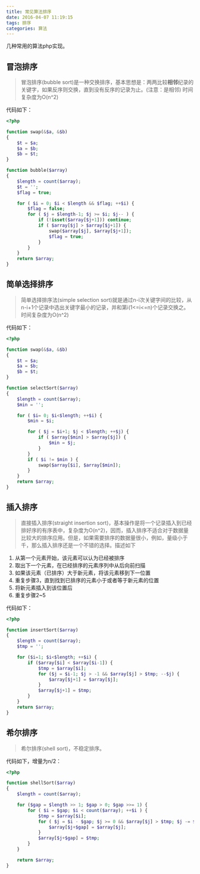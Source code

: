 ```yaml
---
title: 常见算法排序
date: 2016-04-07 11:19:15
tags: 排序
categories: 算法
---
```


几种常用的算法php实现。
<!--more-->

## 冒泡排序

>冒泡排序(bubble sort)是一种交换排序，基本思想是：两两比较**相邻**纪录的关键字，如果反序则交换，直到没有反序的记录为止。(注意：是相邻) 时间复杂度为O(n^2)

代码如下：

```php
<?php

function swap(&$a, &$b)
{
    $t = $a; 
    $a = $b; 
    $b = $t; 
}

function bubble($array)
{
    $length = count($array);
    $t = ''; 
    $flag = true;

    for ( $i = 0; $i < $length && $flag; ++$i) {
        $flag = false;
        for ( $j = $length-1; $j >= $i; $j-- ) { 
            if (!isset($array[$j+1])) continue;
            if ( $array[$j] > $array[$j+1]) {
                swap($array[$j], $array[$j+1]);
                $flag = true;
            }   
        }   
    }
    return $array;
}

```

## 简单选择排序

>简单选择排序法(simple selection sort)就是通过n-i次关键字间的比较，从n-i+1个记录中选出关键字最小的记录，并和第i(1<=i<=n)个记录交换之。 时间复杂度为O(n^2)

代码如下：

```php
<?php

function swap(&$a, &$b)
{
    $t = $a; 
    $a = $b; 
    $b = $t; 
}

function selectSort($array)
{
    $length = count($array);
    $min = ''; 

    for ( $i= 0; $i<$length; ++$i) {
        $min = $i; 

        for ( $j = $i+1; $j < $length; ++$j) {
            if ( $array[$min] > $array[$j]) {
                $min = $j; 
            }   
        }   
        if ( $i != $min ) { 
            swap($array[$i], $array[$min]);
        }   
    }   
    return $array;
}
```

## 插入排序

>直接插入排序(straight insertion sort)，基本操作是将一个记录插入到已经排好序的有序表中，复杂度为O(n^2)，因而，插入排序不适合对于数据量比较大的排序应用。但是，如果需要排序的数据量很小，例如，量级小于千，那么插入排序还是一个不错的选择。描述如下

1. 从第一个元素开始，该元素可以认为已经被排序
2. 取出下一个元素，在已经排序的元素序列中从后向前扫描
3. 如果该元素（已排序）大于新元素，将该元素移到下一位置
4. 重复步骤3，直到找到已排序的元素小于或者等于新元素的位置
5. 将新元素插入到该位置后
6. 重复步骤2~5

代码如下：

```php
<?php

function insertSort($array)
{
    $length = count($array);
    $tmp = ''; 

    for ($i=1; $i<$length; ++$i) {
        if ($array[$i] < $array[$i-1]) {
            $tmp = $array[$i];
            for ($j = $i-1; $j > -1 && $array[$j] > $tmp; --$j) {
                $array[$j+1] = $array[$j];
            }   
            $array[$j+1] = $tmp;
        }   
    }   
    return $array;
}

```

## 希尔排序

>希尔排序(shell sort)，不稳定排序。

代码如下，增量为n/2：

```php
<?php

function shellSort($array)
{
    $length = count($array);

    for ($gap = $length >> 1; $gap > 0; $gap >>= 1) {
        for ( $i = $gap; $i < count($array); ++$i ) { 
            $tmp = $array[$i];
            for ( $j = $i - $gap; $j >= 0 && $array[$j] > $tmp; $j -= $gap ) { 
                $array[$j+$gap] = $array[$j];
            }   
            $array[$j+$gap] = $tmp;
        }   
    }   

    return $array;
}

```